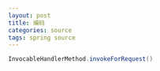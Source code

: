 ```yaml
---
layout: post
title: 编码
categories: source
tags: spring source
---
```


```java
InvocableHandlerMethod.invokeForRequest()
```

